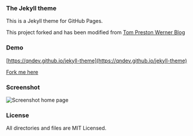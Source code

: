 ### The Jekyll theme

This is a Jekyll theme for GitHub Pages.

This project forked and has been modified from [Tom Preston Werner Blog](https://github.com/mojombo/mojombo.github.io)

### Demo

[https://qndev.github.io/jekyll-theme](https://qndev.github.io/jekyll-theme)

[Fork me here](https://github.com/qndev/jekyll-theme)

### Screenshot

![Screenshot home page](https://raw.githubusercontent.com/qndev/jekyll-theme/master/images/screenshot-homepage.png)

### License

All directories and files are MIT Licensed.
